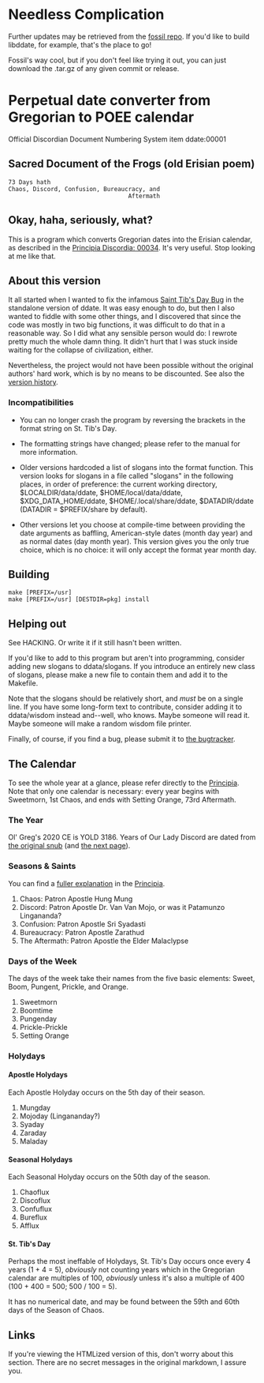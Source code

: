 # Needless Complication

Further updates may be retrieved from the [fossil
repo](https://iff.ink/fossil/ddate). If you'd like to build libddate,
for example, that's the place to go!

Fossil's way cool, but if you don't feel like trying it out, you can
just download the .tar.gz of any given commit or release.

# Perpetual date converter from Gregorian to POEE calendar

Official Discordian Document Numbering System
item ddate:00001

## Sacred Document of the Frogs (old Erisian poem)

	73 Days hath
	Chaos, Discord, Confusion, Bureaucracy, and
	                                  Aftermath

## Okay, haha, seriously, what?

This is a program which converts Gregorian dates into the Erisian calendar,
as described in the [Principia Discordia: 00034][pd:00034].
It's very useful.
Stop looking at me like that.

## About this version

It all started when I wanted to fix the infamous
[Saint Tib's Day Bug][bo0tsbug:00013]
in the standalone version of ddate.
It was easy enough to do,
but then I also wanted to fiddle with some other things,
and I discovered that since the code was mostly in two big functions,
it was difficult to do that in a reasonable way.
So I did what any sensible person would do:
I rewrote pretty much the whole damn thing.
It didn't hurt that I was stuck inside
waiting for the collapse of civilization, either.

Nevertheless, the project would not have been possible
without the original authors' hard work,
which is by no means to be discounted.
See also the [version history][ddate:00007].

### Incompatibilities

- You can no longer crash the program by reversing the brackets
in the format string on St. Tib's Day.

- The formatting strings have changed;
please refer to the manual for more information.

- Older versions hardcoded a list of slogans into the format function.
This version looks for slogans
in a file called "slogans" in the following places,
in order of preference:
the current working directory,
$LOCALDIR/data/ddate,
$HOME/local/data/ddate,
$XDG_DATA_HOME/ddate,
$HOME/.local/share/ddate,
$DATADIR/ddate
(DATADIR = $PREFIX/share by default).

- Other versions let you choose at compile-time
between providing the date arguments
as baffling, American-style dates (month day year)
and as normal dates (day month year).
This version gives you the only true choice,
which is no choice:
it will only accept the format year month day.

## Building

	make [PREFIX=/usr]
	make [PREFIX=/usr] [DESTDIR=pkg] install

## Helping out

See HACKING.
Or write it if it still hasn't been written.

If you'd like to add to this program but aren't into programming,
consider adding new slogans to ddata/slogans.
If you introduce an entirely new class of slogans,
please make a new file to contain them and add it to the Makefile.

Note that the slogans should be relatively short,
and *must* be on a single line.
If you have some long-form text to contribute,
consider adding it to ddata/wisdom instead
and--well, who knows.
Maybe someone will read it.
Maybe someone will make a random wisdom file printer.

Finally, of course, if you find a bug, please submit it to
[the bugtracker][ddbug].

## The Calendar

To see the whole year at a glance,
please refer directly to the [Principia][pd:00034].
Note that only one calendar is necessary:
every year begins with Sweetmorn, 1st Chaos,
and ends with Setting Orange, 73rd Aftermath.

### The Year

Ol' Greg's 2020 CE is YOLD 3186.
Years of Our Lady Discord are dated from [the original snub][pd:00017]
(and [the next page][pd:00018]).

### Seasons & Saints

You can find a [fuller explanation][pd:00039] in the [Principia][pd:00040].

1. Chaos: Patron Apostle Hung Mung
2. Discord: Patron Apostle Dr. Van Van Mojo,
or was it Patamunzo Lingananda?
3. Confusion: Patron Apostle Sri Syadasti
4. Bureaucracy: Patron Apostle Zarathud
5. The Aftermath: Patron Apostle the Elder Malaclypse

### Days of the Week

The days of the week take their names from the five basic elements:
Sweet, Boom, Pungent, Prickle, and Orange.

1. Sweetmorn
2. Boomtime
3. Pungenday
4. Prickle-Prickle
5. Setting Orange

### Holydays

#### Apostle Holydays

Each Apostle Holyday occurs on the 5th day of their season.

1. Mungday
2. Mojoday (Lingananday?)
3. Syaday
4. Zaraday
5. Maladay

#### Seasonal Holydays

Each Seasonal Holyday occurs on the 50th day of the season.

1. Chaoflux
2. Discoflux
3. Confuflux
4. Bureflux
5. Afflux

#### St. Tib's Day

Perhaps the most ineffable of Holydays,
St. Tib's Day occurs once every 4 years (1 + 4 = 5),
*obviously* not counting years which in the Gregorian calendar
are multiples of 100,
*obviously* unless it's also a multiple of 400
(100 + 400 = 500; 500 / 100 = 5).

It has no numerical date,
and may be found between the 59th and 60th days
of the Season of Chaos.

## Links

If you're viewing the HTMLized version of this,
don't worry about this section.
There are no secret messages in the original markdown, I assure you.

[bo0tsbug:00013]: https://github.com/bo0ts/ddate/issues/13
[ddate:00007]: doc/versions
[ddbug]: https://iff.ink/fossil/ddate/ticket
[pd:00017]: https://www.principiadiscordia.com/book/24.php
[pd:00018]: https://www.principiadiscordia.com/book/25.php
[pd:00034]: https://www.principiadiscordia.com/book/41.php
[pd:00039]: https://www.principiadiscordia.com/book/46.php
[pd:00040]: https://www.principiadiscordia.com/book/47.php
